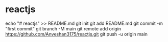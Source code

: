 # reactjs

echo "# reactjs" >> README.md
git init
git add README.md
git commit -m "first commit"
git branch -M main
git remote add origin https://github.com/Anveshan3175/reactjs.git
git push -u origin main
